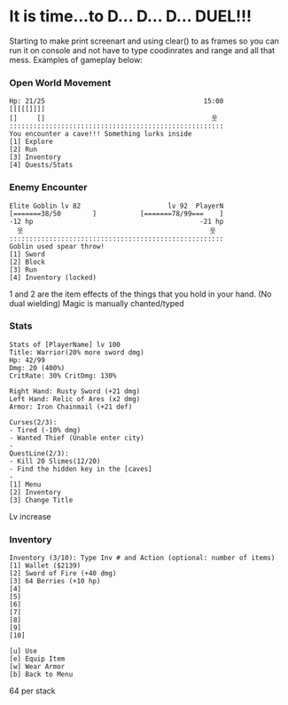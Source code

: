 # It is time...to D... D... D... DUEL!!!
Starting to make print screenart and using clear() to as frames so you can run it on console and not have to type coodinrates and range and all that mess. Examples of gameplay below:

### Open World Movement
```
Hp: 21/25                                        15:00
[[[[[]]]]                                             
[]     []                                          웃  
::::::::::::::::::::::::::::::::::::::::::::::::::::::
You encounter a cave!!! Something lurks inside
[1] Explore
[2] Run
[3] Inventory
[4] Quests/Stats
```
### Enemy Encounter
```
Elite Goblin lv 82                      lv 92  PlayerN
[=======38/50        ]           [=======78/99===    ]
-12 hp                                          -21 hp  
  웃                                               웃   
::::::::::::::::::::::::::::::::::::::::::::::::::::::
Goblin used spear throw!
[1] Sword
[2] Block
[3] Run
[4] Inventory (locked)
```
1 and 2 are the item effects of the things that you hold in your hand. (No dual wielding) Magic is manually chanted/typed
### Stats
>
```
Stats of [PlayerName] lv 100
Title: Warrior(20% more sword dmg)
Hp: 42/99
Dmg: 20 (400%)
CritRate: 30% CritDmg: 130%

Right Hand: Rusty Sword (+21 dmg)
Left Hand: Relic of Ares (x2 dmg)
Armor: Iron Chainmail (+21 def)

Curses(2/3):
- Tired (-10% dmg)
- Wanted Thief (Unable enter city)
- 
QuestLine(2/3):
- Kill 20 Slimes(12/20)
- Find the hidden key in the [caves]
- 
[1] Menu
[2] Inventory
[3] Change Title
```
Lv increase 
### Inventory
```
Inventory (3/10): Type Inv # and Action (optional: number of items) 
[1] Wallet ($2139)
[2] Sword of Fire (+40 dmg)
[3] 64 Berries (+10 hp)
[4]
[5]
[6]
[7]
[8]
[9]
[10]

[u] Use
[e] Equip Item
[w] Wear Armor
[b] Back to Menu
```
64 per stack